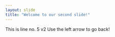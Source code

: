 ```yaml
---
layout: slide
title: "Welcome to our second slide!"
---
```

This is line no. 5 v2
Use the left arrow to go back!
